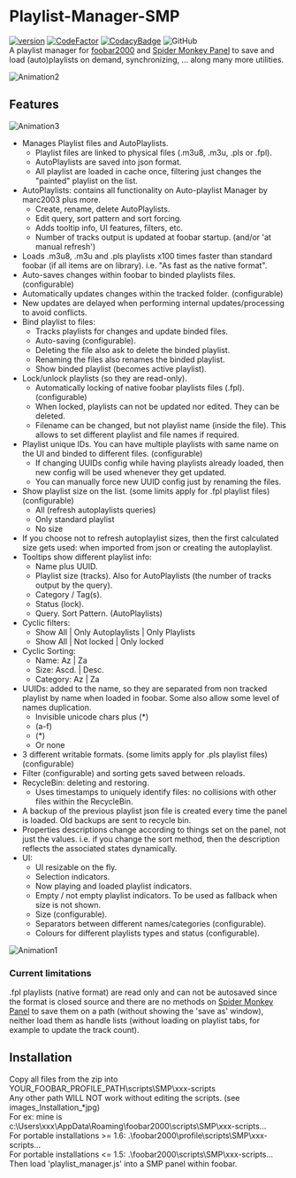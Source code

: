 # Playlist-Manager-SMP
[![version][version_badge]][changelog]
[![CodeFactor][codefactor_badge]](https://www.codefactor.io/repository/github/regorxxx/Playlist-Manager-SMP/overview/main)
[![CodacyBadge][codacy_badge]](https://www.codacy.com/gh/regorxxx/Playlist-Manager-SMP/dashboard?utm_source=github.com&amp;utm_medium=referral&amp;utm_content=regorxxx/Playlist-Manager-SMP&amp;utm_campaign=Badge_Grade)
![GitHub](https://img.shields.io/github/license/regorxxx/Playlist-Manager-SMP)  
A playlist manager for [foobar2000](https://www.foobar2000.org) and [Spider Monkey Panel](https://theqwertiest.github.io/foo_spider_monkey_panel) to save and load (auto)playlists on demand, synchronizing, ... along many more utilities. 

![Animation2](https://user-images.githubusercontent.com/83307074/116749102-f8b7b900-a9ef-11eb-9054-08fcb349813d.gif)

## Features
![Animation3](https://user-images.githubusercontent.com/83307074/116749322-4d5b3400-a9f0-11eb-9e55-cdd91370f624.gif)

* Manages Playlist files and AutoPlaylists.  
  * Playlist files are linked to physical files (.m3u8, .m3u, .pls or .fpl).
  * AutoPlaylists are saved into json format.
  * All playlist are loaded in cache once, filtering just changes the "painted" playlist on the list.
* AutoPlaylists: contains all functionality on Auto-playlist Manager by marc2003 plus more.
  * Create, rename, delete AutoPlaylists.
  * Edit query, sort pattern and sort forcing.
  * Adds tooltip info, UI features, filters, etc.
  * Number of tracks output is updated at foobar startup. (and/or 'at manual refresh')
* Loads .m3u8, .m3u and .pls playlists x100 times faster than standard foobar (if all items are on library). i.e. "As fast as the native format".
* Auto-saves changes within foobar to binded playlists files. (configurable)
* Automatically updates changes within the tracked folder. (configurable)
* New updates are delayed when performing internal updates/processing to avoid conflicts.
* Bind playlist to files:
  * Tracks playlists for changes and update binded files.
  * Auto-saving (configurable).
  * Deleting the file also ask to delete the binded playlist.
  * Renaming the files also renames the binded playlist.
  * Show binded playlist (becomes active playlist).
* Lock/unlock playlists (so they are read-only).
  * Automatically locking of native foobar playlists files (.fpl). (configurable)
  * When locked, playlists can not be updated nor edited. They can be deleted.
  * Filename can be changed, but not playlist name (inside the file). This allows to set different playlist and file names if required.
* Playlist unique IDs. You can have multiple playlists with same name on the UI and binded to different files. (configurable)
  * If changing UUIDs config while having playlists already loaded, then new config will be used whenever they get updated.
  * You can manually force new UUID config just by renaming the files.
* Show playlist size on the list. (some limits apply for .fpl playlist files) (configurable)
  * All (refresh autoplaylists queries)
  * Only standard playlist
  * No size
* If you choose not to refresh autoplaylist sizes, then the first calculated size gets used: when imported from json or creating the autoplaylist.
* Tooltips show different playlist info:
  * Name plus UUID.
  * Playlist size (tracks). Also for AutoPlaylists (the number of tracks output by the query).
  * Category / Tag(s).
  * Status (lock).
  * Query. Sort Pattern. (AutoPlaylists)
* Cyclic filters:
  * Show All | Only Autoplaylists | Only Playlists
  * Show All | Not locked | Only locked
* Cyclic Sorting:
  * Name: Az | Za
  * Size: Ascd. | Desc.
  * Category: Az | Za
* UUIDs: added to the name, so they are separated from non tracked playlist by name when loaded in foobar. Some also allow some level of names duplication.
  * Invisible unicode chars plus (*)
  * (a-f)
  * (*) 
  * Or none
* 3 different writable formats. (some limits apply for .pls playlist files) (configurable)
* Filter (configurable) and sorting gets saved between reloads.
* RecycleBin: deleting and restoring.
  * Uses timestamps to uniquely identify files: no collisions with other files within the RecycleBin.
* A backup of the previous playlist json file is created every time the panel is loaded. Old backups are sent to recycle bin.
* Properties descriptions change according to things set on the panel, not just the values. i.e. if you change the sort method, then the description reflects the associated states dynamically.
* UI:
  * UI resizable on the fly.
  * Selection indicators.
  * Now playing and loaded playlist indicators.
  * Empty / not empty playlist indicators. To be used as fallback when size is not shown.
  * Size (configurable).
  * Separators between different names/categories (configurable).
  * Colours for different playlists types and status (configurable).
	
![Animation1](https://user-images.githubusercontent.com/83307074/116749095-f6555f00-a9ef-11eb-9723-7229766bed90.gif)

### Current limitations
.fpl playlists (native format) are read only and can not be autosaved since the format is closed source and there are no methods on [Spider Monkey Panel](https://theqwertiest.github.io/foo_spider_monkey_panel) to save them on a path (without showing the 'save as' window), neither load them as handle lists (without loading on playlist tabs, for example to update the track count).

## Installation
Copy all files from the zip into YOUR_FOOBAR_PROFILE_PATH\scripts\SMP\xxx-scripts  
Any other path WILL NOT work without editing the scripts. (see images\_Installation_*jpg)  
For ex: mine is c:\Users\xxx\AppData\Roaming\foobar2000\scripts\SMP\xxx-scripts\...  
For portable installations >= 1.6: .\foobar2000\profile\scripts\SMP\xxx-scripts\...  
For portable installations <= 1.5: .\foobar2000\scripts\SMP\xxx-scripts\...  
Then load 'playlist_manager.js' into a SMP panel within foobar.

[changelog]: CHANGELOG.md
[version_badge]: https://img.shields.io/github/release/regorxxx/Playlist-Manager-SMP.svg
[codacy_badge]: https://api.codacy.com/project/badge/Grade/329cf09cbffc46618a64d04e51f32011
[codefactor_badge]: https://www.codefactor.io/repository/github/regorxxx/Playlist-Manager-SMP/badge/main
